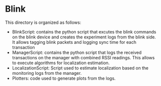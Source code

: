 # Blink

This directory is organized as follows:
- BlinkScript: contains the python script that excutes the blink commands on the blink device and creates the experiment logs from the blink side. It allows tagging blink packets and logging sync time for each transaction
- ManagerScript: contains the python script that logs the received transactions on the manager with combined RSSI readings. This allows to execute algorithms for localization estimation.
- LocalizationScript: Script used to estimate localization based on the monitoring logs from the manager.
- Plotters: code used to generate plots from the logs.
